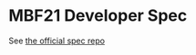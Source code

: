 # MBF21 Developer Spec

See [the official spec repo](https://github.com/kraflab/mbf21/blob/master/README.md)
